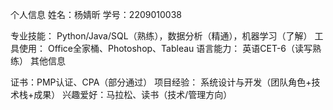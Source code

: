 个人信息
姓名：杨婧昕
学号：2209010038

专业技能：
Python/Java/SQL（熟练），数据分析（精通），机器学习（了解）
工具使用：
Office全家桶、Photoshop、Tableau
语言能力：
英语CET-6（读写熟练）
其他信息

证书：PMP认证、CPA（部分通过）
项目经验：
系统设计与开发（团队角色+技术栈+成果）
兴趣爱好：马拉松、读书（技术/管理方向）



